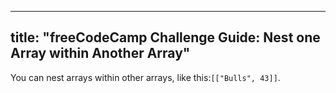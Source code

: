 
---
title: "freeCodeCamp Challenge Guide: Nest one Array within Another Array"
---

You can nest arrays within other arrays, like this:`[["Bulls", 43]]`.
